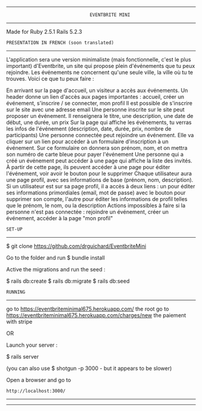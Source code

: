 -----------------------------------------------------------------------------------------------------------------------------------------------------------------------------
     						       EVENTBRITE MINI
---------------------------------------------------------------------------------------------------------------------------------------------------------------------------------------

Made for Ruby 2.5.1 Rails 5.2.3

    PRESENTATION IN FRENCH (soon translated)
---------------------------------------------------------------------------------------------------------------------------------------------------------------------------------------
L'application sera une version minimaliste (mais fonctionnelle, c'est le plus important) d'Eventbrite, un site qui propose plein d'événements que tu peux rejoindre. Les événements ne concernent qu'une seule ville, la ville où tu te trouves. Voici ce que tu peux faire :

En arrivant sur la page d'accueil, un visiteur a accès aux événements. Un header donne un lien d'accès aux pages importantes : accueil, créer un événement, s'inscrire / se connecter, mon profil
Il est possible de s'inscrire sur le site avec une adresse email
Une personne inscrite sur le site peut proposer un événement. Il renseignera le titre, une description, une date de début, une durée, un prix
Sur la page qui affiche les événements, tu verras les infos de l'événement (description, date, durée, prix, nombre de participants)
Une personne connectée peut rejoindre un événement. Elle va cliquer sur un lien pour accéder à un formulaire d'inscription à un événement. Sur ce formulaire on donnera son prénom, nom, et on mettra son numéro de carte bleue pour payer l'événement
Une personne qui a créé un événement peut accéder à une page qui affiche la liste des invités. À partir de cette page, ils peuvent accéder à une page pour éditer l'événement, voir avoir le bouton pour le supprimer
Chaque utilisateur aura une page profil, avec ses informations de base (prénom, nom, description). Si un utilisateur est sur sa page profil, il a accès à deux liens : un pour éditer ses informations primordiales (email, mot de passe) avec le bouton pour supprimer son compte, l'autre pour éditer les informations de profil telles que le prénom, le nom, ou la description
Actions impossibles à faire si la personne n'est pas connectée : rejoindre un événement, créer un événement, accéder à la page "mon profil"


	SET-UP
---------------------------------------------------------------------------------------------------------------------------------------------------------------------------------------

$ git clone https://github.com/drguichard/EventbriteMini

Go to the folder and run $ bundle install

Active the migrations and run the seed :

$ rails db:create
$ rails db:migrate
$ rails db:seed

	RUNNING
---------------------------------------------------------------------------------------------------------------------------------------------------------------------------------------

go to https://eventbriteminimal675.herokuapp.com/  the root
go to https://eventbriteminimal675.herokuapp.com/charges/new  the paiement with stripe

OR

Launch your server :

$ rails server

(you can also use $ shotgun -p 3000 - but it appears to be slower)


Open a browser and go to

    http://localhost:3000/


---------------------------------------------------------------------------------------------------------------------------------------------------------------------------------------
---------------------------------------------------------------------------------------------------------------------------------------------------------------------------------------
